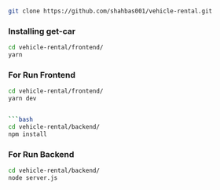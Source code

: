 
```bash

git clone https://github.com/shahbas001/vehicle-rental.git
```

### Installing get-car

```bash
cd vehicle-rental/frontend/
yarn
```
### For Run Frontend
```bash
cd vehicle-rental/frontend/
yarn dev


```bash
cd vehicle-rental/backend/
npm install
```

### For Run Backend
```bash
cd vehicle-rental/backend/
node server.js
